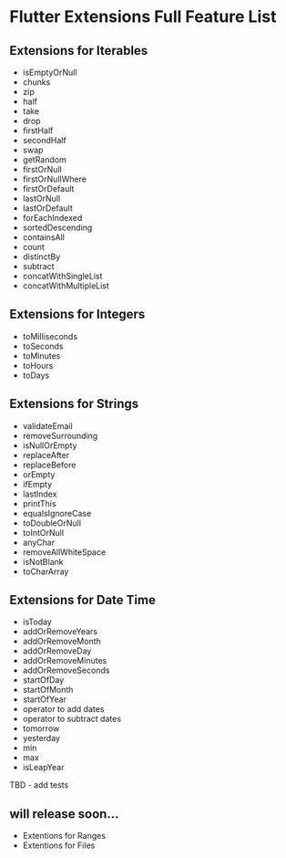 # Flutter Extensions Full Feature List

## Extensions for Iterables
- isEmptyOrNull
- chunks
- zip
- half
- take
- drop
- firstHalf
- secondHalf
- swap
- getRandom
- firstOrNull
- firstOrNullWhere
- firstOrDefault
- lastOrNull
- lastOrDefault
- forEachIndexed
- sortedDescending
- containsAll
- count
- distinctBy
- subtract
- concatWithSingleList
- concatWithMultipleList

## Extensions for Integers
- toMilliseconds
- toSeconds
- toMinutes
- toHours
- toDays

## Extensions for Strings
- validateEmail
- removeSurrounding
- isNullOrEmpty
- replaceAfter
- replaceBefore
- orEmpty
- ifEmpty
- lastIndex
- printThis
- equalsIgnoreCase
- toDoubleOrNull
- toIntOrNull
- anyChar
- removeAllWhiteSpace
- isNotBlank
- toCharArray


## Extensions for Date Time
- isToday
- addOrRemoveYears
- addOrRemoveMonth
- addOrRemoveDay
- addOrRemoveMinutes
- addOrRemoveSeconds
- startOfDay
- startOfMonth
- startOfYear
- operator to add dates
- operator to subtract dates
- tomorrow
- yesterday
- min
- max
- isLeapYear


TBD - add tests

## will release soon...
- Extentions for Ranges
- Extentions for Files







